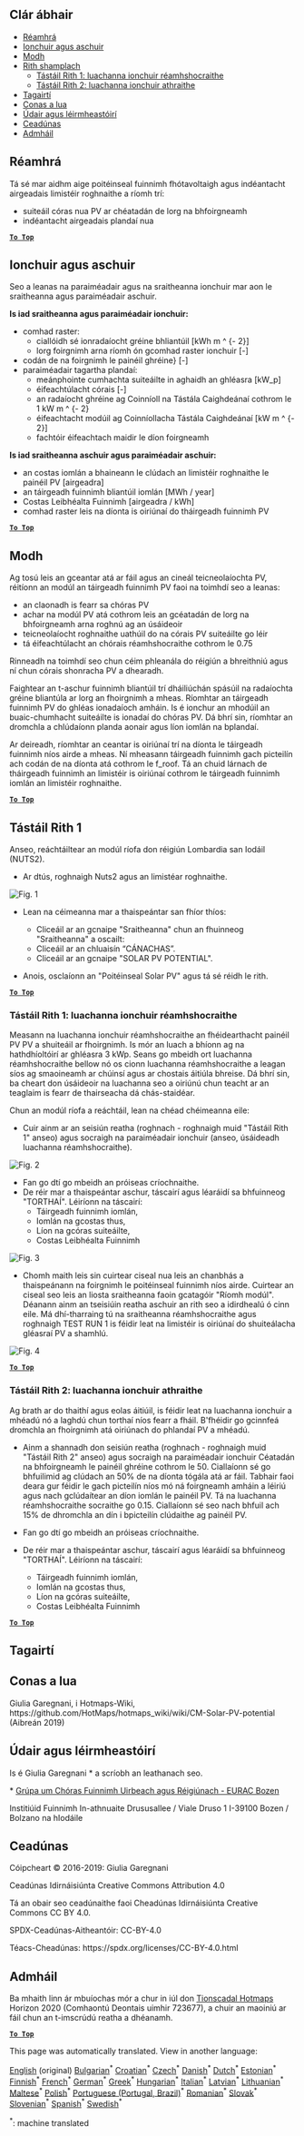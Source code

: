 <h2> Clár ábhair </h2><ul><li> <a href="#introduction">Réamhrá</a> </li><li> <a href="#inputs-and-outputs">Ionchuir agus aschuir</a> </li><li> <a href="#method">Modh</a> </li><li> <a href="#sample-run">Rith shamplach</a> <ul><li> <a href="#test-run-1-default-input-values">Tástáil Rith 1: luachanna ionchuir réamhshocraithe</a> </li><li> <a href="#test-run-2-modified-input-values">Tástáil Rith 2: luachanna ionchuir athraithe</a> </li></ul></li><li> <a href="#references">Tagairtí</a> </li><li> <a href="#how-to-cite">Conas a lua</a> </li><li> <a href="#authors-and-reviewers">Údair agus léirmheastóirí</a> </li><li> <a href="#license">Ceadúnas</a> </li><li> <a href="#acknowledgement">Admháil</a> </li></ul><h2> Réamhrá </h2><p> Tá sé mar aidhm aige poitéinseal fuinnimh fhótavoltaigh agus indéantacht airgeadais limistéir roghnaithe a ríomh trí: </p><ul><li> suiteáil córas nua PV ar chéatadán de lorg na bhfoirgneamh </li><li> indéantacht airgeadais plandaí nua </li></ul><p><ins> <code><strong><a href="#table-of-contents">To Top</a></strong></code> </ins> </p><h2> Ionchuir agus aschuir </h2><p> Seo a leanas na paraiméadair agus na sraitheanna ionchuir mar aon le sraitheanna agus paraiméadair aschuir. </p><p> <strong>Is iad sraitheanna agus paraiméadair ionchuir:</strong> </p><ul><li> comhad raster: <ul><li> ciallóidh sé ionradaíocht gréine bhliantúil [kWh m ^ {- 2}] </li><li> lorg foirgnimh arna ríomh ón gcomhad raster ionchuir [-] </li></ul></li><li> codán de na foirgnimh le painéil ghréine} [-] </li><li> paraiméadair tagartha plandaí: <ul><li> meánphointe cumhachta suiteáilte in aghaidh an ghléasra [kW_p] </li><li> éifeachtúlacht córais [-] </li><li> an radaíocht ghréine ag Coinníoll na Tástála Caighdeánaí cothrom le 1 kW m ^ {- 2} </li><li> éifeachtacht modúil ag Coinníollacha Tástála Caighdeánaí [kW m ^ {- 2}] </li><li> fachtóir éifeachtach maidir le díon foirgneamh </li></ul></li></ul><p> <strong>Is iad sraitheanna aschuir agus paraiméadair aschuir:</strong> </p><ul><li> an costas iomlán a bhaineann le clúdach an limistéir roghnaithe le painéil PV [airgeadra] </li><li> an táirgeadh fuinnimh bliantúil iomlán [MWh / year] </li><li> Costas Leibhéalta Fuinnimh [airgeadra / kWh] </li><li> comhad raster leis na díonta is oiriúnaí do tháirgeadh fuinnimh PV </li></ul><p><ins> <code><strong><a href="#table-of-contents">To Top</a></strong></code> </ins> </p><h2> Modh </h2><p> Ag tosú leis an gceantar atá ar fáil agus an cineál teicneolaíochta PV, réitíonn an modúl an táirgeadh fuinnimh PV faoi na toimhdí seo a leanas: </p><ul><li> an claonadh is fearr sa chóras PV </li><li> achar na modúl PV atá cothrom leis an gcéatadán de lorg na bhfoirgneamh arna roghnú ag an úsáideoir </li><li> teicneolaíocht roghnaithe uathúil do na córais PV suiteáilte go léir </li><li> tá éifeachtúlacht an chórais réamhshocraithe cothrom le 0.75 </li></ul><p> Rinneadh na toimhdí seo chun céim phleanála do réigiún a bhreithniú agus ní chun córais shonracha PV a dhearadh. </p><p> Faightear an t-aschur fuinnimh bliantúil trí dháiliúchán spásúil na radaíochta gréine bliantúla ar lorg an fhoirgnimh a mheas. Ríomhtar an táirgeadh fuinnimh PV do ghléas ionadaíoch amháin. Is é ionchur an mhodúil an buaic-chumhacht suiteáilte is ionadaí do chóras PV. Dá bhrí sin, ríomhtar an dromchla a chlúdaíonn planda aonair agus líon iomlán na bplandaí. </p><p> Ar deireadh, ríomhtar an ceantar is oiriúnaí trí na díonta le táirgeadh fuinnimh níos airde a mheas. Ní mheasann táirgeadh fuinnimh gach picteilín ach codán de na díonta atá cothrom le f_roof. Tá an chuid lárnach de tháirgeadh fuinnimh an limistéir is oiriúnaí cothrom le táirgeadh fuinnimh iomlán an limistéir roghnaithe. </p><p><ins> <code><strong><a href="#table-of-contents">To Top</a></strong></code> </ins> </p><h2> Tástáil Rith 1 </h2><p> Anseo, reáchtáiltear an modúl ríofa don réigiún Lombardia san Iodáil (NUTS2). </p><ul><li> Ar dtús, roghnaigh Nuts2 agus an limistéar roghnaithe. </li></ul><p><img alt="Fig. 1" src="https://github.com/HotMaps/hotmaps_wiki/blob/master/Images/cm_solar_PV/default_values_01.png" title="Roghnaigh réigiún"/></p><ul><li><p> Lean na céimeanna mar a thaispeántar san fhíor thíos: </p><ul><li> Cliceáil ar an gcnaipe &quot;Sraitheanna&quot; chun an fhuinneog &quot;Sraitheanna&quot; a oscailt: </li><li> Cliceáil ar an chluaisín “CÁNACHAS”. </li><li> Cliceáil ar an gcnaipe &quot;SOLAR PV POTENTIAL&quot;. </li></ul></li><li><p> Anois, osclaíonn an &quot;Poitéinseal Solar PV&quot; agus tá sé réidh le rith. </p></li></ul><p><ins> <code><strong><a href="#table-of-contents">To Top</a></strong></code> </ins> </p><h3> Tástáil Rith 1: luachanna ionchuir réamhshocraithe </h3><p> Measann na luachanna ionchuir réamhshocraithe an fhéidearthacht painéil PV PV a shuiteáil ar fhoirgnimh. Is mór an luach a bhíonn ag na hathdhíoltóirí ar ghléasra 3 kWp. Seans go mbeidh ort luachanna réamhshocraithe bellow nó os cionn luachanna réamhshocraithe a leagan síos ag smaoineamh ar chúinsí agus ar chostais áitiúla bhreise. Dá bhrí sin, ba cheart don úsáideoir na luachanna seo a oiriúnú chun teacht ar an teaglaim is fearr de thairseacha dá chás-staidéar. </p><p> Chun an modúl ríofa a reáchtáil, lean na chéad chéimeanna eile: </p><ul><li> Cuir ainm ar an seisiún reatha (roghnach - roghnaigh muid &quot;Tástáil Rith 1&quot; anseo) agus socraigh na paraiméadair ionchuir (anseo, úsáideadh luachanna réamhshocraithe). </li></ul><p><img alt="Fig. 2" src="https://github.com/HotMaps/hotmaps_wiki/blob/master/Images/cm_solar_PV/default_values_02.png" title="Triail tástála 1 le luachanna réamhshocraithe"/></p><ul><li> Fan go dtí go mbeidh an próiseas críochnaithe. </li><li> De réir mar a thaispeántar aschur, táscairí agus léaráidí sa bhfuinneog &quot;TORTHAÍ&quot;. Léiríonn na táscairí: <ul><li> Táirgeadh fuinnimh iomlán, </li><li> Iomlán na gcostas thus, </li><li> Líon na gcóras suiteáilte, </li><li> Costas Leibhéalta Fuinnimh </li></ul></li></ul><p><img alt="Fig. 3" src="https://github.com/HotMaps/hotmaps_wiki/blob/master/Images/cm_solar_PV/default_values_03.png" title="Tástáil thástáil 1 táb TÁSCAIRÍ"/></p><ul><li> Chomh maith leis sin cuirtear ciseal nua leis an chanbhás a thaispeánann na foirgnimh le poitéinseal fuinnimh níos airde. Cuirtear an ciseal seo leis an liosta sraitheanna faoin gcatagóir &quot;Ríomh modúl&quot;. Déanann ainm an tseisiúin reatha aschuir an rith seo a idirdhealú ó cinn eile. Má dhí-tharraing tú na sraitheanna réamhshocraithe agus roghnaigh TEST RUN 1 is féidir leat na limistéir is oiriúnaí do shuiteálacha gléasraí PV a shamhlú. </li></ul><p><img alt="Fig. 4" src="https://github.com/HotMaps/hotmaps_wiki/blob/master/Images/cm_solar_PV/default_values_03.png" title="Triail tástála 1 Modúl ríofa LAYERS"/></p><p><ins> <code><strong><a href="#table-of-contents">To Top</a></strong></code> </ins> </p><h3> Tástáil Rith 2: luachanna ionchuir athraithe </h3><p> Ag brath ar do thaithí agus eolas áitiúil, is féidir leat na luachanna ionchuir a mhéadú nó a laghdú chun torthaí níos fearr a fháil. B&#39;fhéidir go gcinnfeá dromchla an fhoirgnimh atá oiriúnach do phlandaí PV a mhéadú. </p><ul><li><p> Ainm a shannadh don seisiún reatha (roghnach - roghnaigh muid &quot;Tástáil Rith 2&quot; anseo) agus socraigh na paraiméadair ionchuir Céatadán na bhfoirgneamh le painéil ghréine cothrom le 50. Ciallaíonn sé go bhfuilimid ag clúdach an 50% de na díonta tógála atá ar fáil. Tabhair faoi deara gur féidir le gach picteilín níos mó ná foirgneamh amháin a léiriú agus nach gclúdaítear an díon iomlán le painéil PV. Tá na luachanna réamhshocraithe socraithe go 0.15. Ciallaíonn sé seo nach bhfuil ach 15% de dhromchla an dín i bpicteilín clúdaithe ag painéil PV. </p></li><li><p> Fan go dtí go mbeidh an próiseas críochnaithe. </p></li><li><p> De réir mar a thaispeántar aschur, táscairí agus léaráidí sa bhfuinneog &quot;TORTHAÍ&quot;. Léiríonn na táscairí: </p><ul><li> Táirgeadh fuinnimh iomlán, </li><li> Iomlán na gcostas thus, </li><li> Líon na gcóras suiteáilte, </li><li> Costas Leibhéalta Fuinnimh </li></ul></li></ul><p><ins> <code><strong><a href="#table-of-contents">To Top</a></strong></code> </ins> </p><h2> Tagairtí </h2><h2> Conas a lua </h2><p> Giulia Garegnani, i Hotmaps-Wiki, https://github.com/HotMaps/hotmaps_wiki/wiki/CM-Solar-PV-potential (Aibreán 2019) </p><h2> Údair agus léirmheastóirí </h2><p> Is é Giulia Garegnani * a scríobh an leathanach seo. </p><p> * <a href="http://www.eurac.edu/en/research/technologies/renewableenergy/researchfields/Pages/Energy-strategies-and-planning.aspx">Grúpa um Chóras Fuinnimh Uirbeach agus Réigiúnach - EURAC Bozen</a> </p><p> Institiúid Fuinnimh In-athnuaite Drususallee / Viale Druso 1 I-39100 Bozen / Bolzano na hIodáile </p><h2> Ceadúnas </h2><p> Cóipcheart © 2016-2019: Giulia Garegnani </p><p> Ceadúnas Idirnáisiúnta Creative Commons Attribution 4.0 </p><p> Tá an obair seo ceadúnaithe faoi Cheadúnas Idirnáisiúnta Creative Commons CC BY 4.0. </p><p> SPDX-Ceadúnas-Aitheantóir: CC-BY-4.0 </p><p> Téacs-Cheadúnas: https://spdx.org/licenses/CC-BY-4.0.html </p><h2> Admháil </h2><p> Ba mhaith linn ár mbuíochas mór a chur in iúl don <a href="https://www.hotmaps-project.eu">Tionscadal Hotmaps</a> Horizon 2020 (Comhaontú Deontais uimhir 723677), a chuir an maoiniú ar fáil chun an t-imscrúdú reatha a dhéanamh. </p><p><ins> <code><strong><a href="#table-of-contents">To Top</a></strong></code> </ins> </p>

This page was automatically translated. View in another language:

[English](en-CM-Solar-thermal-and-PV-potential) (original) [Bulgarian](bg-CM-Solar-thermal-and-PV-potential)<sup>\*</sup> [Croatian](hr-CM-Solar-thermal-and-PV-potential)<sup>\*</sup> [Czech](cs-CM-Solar-thermal-and-PV-potential)<sup>\*</sup> [Danish](da-CM-Solar-thermal-and-PV-potential)<sup>\*</sup> [Dutch](nl-CM-Solar-thermal-and-PV-potential)<sup>\*</sup> [Estonian](et-CM-Solar-thermal-and-PV-potential)<sup>\*</sup> [Finnish](fi-CM-Solar-thermal-and-PV-potential)<sup>\*</sup> [French](fr-CM-Solar-thermal-and-PV-potential)<sup>\*</sup> [German](de-CM-Solar-thermal-and-PV-potential)<sup>\*</sup> [Greek](el-CM-Solar-thermal-and-PV-potential)<sup>\*</sup> [Hungarian](hu-CM-Solar-thermal-and-PV-potential)<sup>\*</sup>  [Italian](it-CM-Solar-thermal-and-PV-potential)<sup>\*</sup> [Latvian](lv-CM-Solar-thermal-and-PV-potential)<sup>\*</sup> [Lithuanian](lt-CM-Solar-thermal-and-PV-potential)<sup>\*</sup> [Maltese](mt-CM-Solar-thermal-and-PV-potential)<sup>\*</sup> [Polish](pl-CM-Solar-thermal-and-PV-potential)<sup>\*</sup> [Portuguese (Portugal, Brazil)](pt-CM-Solar-thermal-and-PV-potential)<sup>\*</sup> [Romanian](ro-CM-Solar-thermal-and-PV-potential)<sup>\*</sup> [Slovak](sk-CM-Solar-thermal-and-PV-potential)<sup>\*</sup> [Slovenian](sl-CM-Solar-thermal-and-PV-potential)<sup>\*</sup> [Spanish](es-CM-Solar-thermal-and-PV-potential)<sup>\*</sup> [Swedish](sv-CM-Solar-thermal-and-PV-potential)<sup>\*</sup> 

<sup>\*</sup>: machine translated
